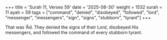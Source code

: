 +++
title = 'Surah 11, Verses 59'
date = '2025-08-30'
weight = 1532
surah = 11
ayah = 59
tags = ["command", "denied", "disobeyed", "followed", "lord", "messenger", "messengers", "sign", "signs", "stubborn", "tyrant"]
+++

That was ’Âd. They denied the signs of their Lord, disobeyed His messengers, and followed the command of every stubborn tyrant.